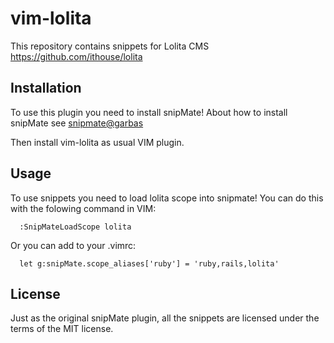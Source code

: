 vim-lolita
============================

This repository contains snippets for Lolita CMS https://github.com/ithouse/lolita


Installation
------------

To use this plugin you need to install snipMate!
About how to install snipMate see [snipmate@garbas](https://github.com/garbas/vim-snipmate)

Then install vim-lolita as usual VIM plugin.

Usage
-----

To use snippets you need to load lolita scope into snipmate! You can do this with the folowing command in VIM:
```
  :SnipMateLoadScope lolita  
```
Or you can add to your .vimrc:
```
  let g:snipMate.scope_aliases['ruby'] = 'ruby,rails,lolita'
```

License
-------

Just as the original snipMate plugin, all the snippets are licensed under the
terms of the MIT license.
